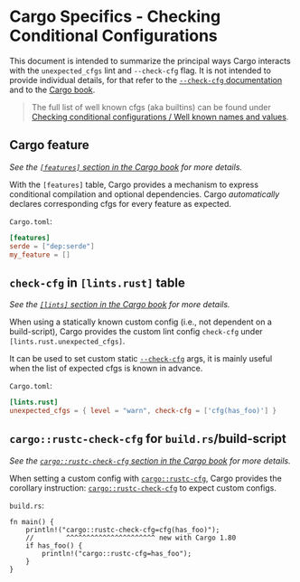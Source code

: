 # Cargo Specifics - Checking Conditional Configurations

<!--
This page is currently (as of May 2024) the canonical place for describing the interaction
between Cargo and --check-cfg. It is placed in the rustc book rather than the Cargo book
since check-cfg is primarily a Rust/rustc feature and is therefore considered by T-cargo to
be an implementation detail, at least --check-cfg and the unexpected_cfgs are owned by
rustc, not Cargo.
-->

This document is intended to summarize the principal ways Cargo interacts with
the `unexpected_cfgs` lint and `--check-cfg` flag. It is not intended to provide
individual details, for that refer to the [`--check-cfg` documentation](../check-cfg.md) and
to the [Cargo book](../../cargo/index.html).

> The full list of well known cfgs (aka builtins) can be found under [Checking conditional configurations / Well known names and values](../check-cfg.md#well-known-names-and-values).

## Cargo feature

*See the [`[features]` section in the Cargo book][cargo-features] for more details.*

With the `[features]` table, Cargo provides a mechanism to express conditional compilation and
optional dependencies. Cargo *automatically* declares corresponding cfgs for every feature as
expected.

`Cargo.toml`:
```toml
[features]
serde = ["dep:serde"]
my_feature = []
```

[cargo-features]: ../../cargo/reference/features.html

## `check-cfg` in `[lints.rust]` table

<!-- Note that T-Cargo considers `lints.rust.unexpected_cfgs.check-cfg` to be an
implementation detail and is therefore documented here and not in Cargo. -->

*See the [`[lints]` section in the Cargo book][cargo-lints-table] for more details.*

When using a statically known custom config (i.e., not dependent on a build-script), Cargo provides
the custom lint config `check-cfg` under `[lints.rust.unexpected_cfgs]`.

It can be used to set custom static [`--check-cfg`](../check-cfg.md) args, it is mainly useful when
the list of expected cfgs is known in advance.

`Cargo.toml`:
```toml
[lints.rust]
unexpected_cfgs = { level = "warn", check-cfg = ['cfg(has_foo)'] }
```

[cargo-lints-table]: ../../cargo/reference/manifest.html#the-lints-section

## `cargo::rustc-check-cfg` for `build.rs`/build-script

*See the [`cargo::rustc-check-cfg` section in the Cargo book][cargo-rustc-check-cfg] for more details.*

When setting a custom config with [`cargo::rustc-cfg`][cargo-rustc-cfg], Cargo provides the
corollary instruction: [`cargo::rustc-check-cfg`][cargo-rustc-check-cfg] to expect custom configs.

`build.rs`:
```rust,ignore (cannot-test-this-because-has_foo-isnt-declared)
fn main() {
    println!("cargo::rustc-check-cfg=cfg(has_foo)");
    //        ^^^^^^^^^^^^^^^^^^^^^^ new with Cargo 1.80
    if has_foo() {
        println!("cargo::rustc-cfg=has_foo");
    }
}
```

[cargo-rustc-cfg]: ../../cargo/reference/build-scripts.html#rustc-cfg
[cargo-rustc-check-cfg]: ../../cargo/reference/build-scripts.html#rustc-check-cfg
